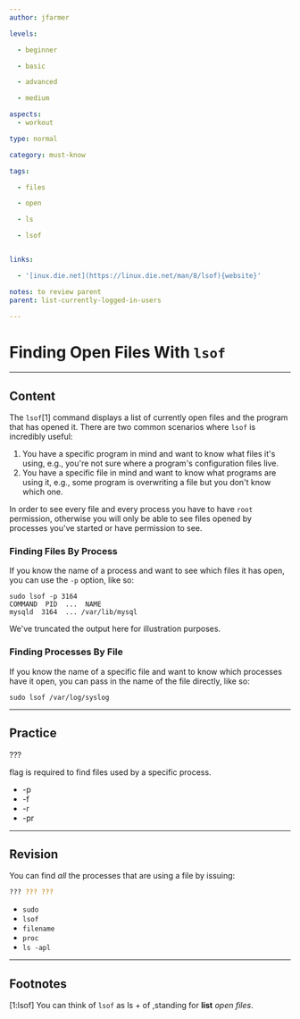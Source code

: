 ```yaml
---
author: jfarmer

levels:

  - beginner

  - basic

  - advanced

  - medium

aspects:
  - workout

type: normal

category: must-know

tags:

  - files

  - open

  - ls

  - lsof


links:

  - '[inux.die.net](https://linux.die.net/man/8/lsof){website}'

notes: to review parent
parent: list-currently-logged-in-users

---
```


# Finding Open Files With `lsof`

---
## Content

The `lsof`[1] command displays a list of currently open files and the program that has opened it.  There are two common scenarios where `lsof` is incredibly useful:

1. You have a specific program in mind and want to know what files it's using, e.g., you're not sure where a program's configuration files live.
2. You have a specific file in mind and want to know what programs are using it, e.g., some program is overwriting a file but you don't know which one.

In order to see every file and every process you have to have `root` permission, otherwise you will only be able to see files opened by processes you've started or have permission to see.

### Finding Files By Process

If you know the name of a process and want to see which files it has open, you can use the `-p` option, like so:

```shell
sudo lsof -p 3164
COMMAND  PID  ...  NAME
mysqld  3164  ... /var/lib/mysql
```

We've truncated the output here for illustration purposes.

### Finding Processes By File

If you know the name of a specific file and want to know which processes have it open, you can pass in the name of the file directly, like so:

```shell
sudo lsof /var/log/syslog
```

---
## Practice

???

flag is required to find files used by a specific process.


* -p
* -f
* -r
* -pr

---
## Revision

You can find *all* the processes that are using a file by issuing:
```bash
??? ??? ???
```

* `sudo`
* `lsof`
* `filename`
* `proc`
* `ls -apl`

---
## Footnotes
[1:lsof]
You can think of `lsof` as ls + of ,standing for **list** *open files*.
 
 
 
